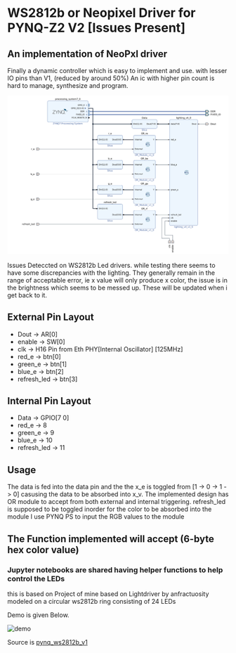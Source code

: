 # WS2812b or Neopixel Driver for PYNQ-Z2 V2 [Issues Present]

## An implementation of NeoPxl driver

Finally a dynamic controller which is easy to implement and use. with lesser IO pins than V1, (reduced by around 50%)
An ic with higher pin count is hard to manage, synthesize and program.

![schmatics](img.png)

Issues Deteccted on WS2812b Led drivers. while testing there seems to have some discrepancies with the lighting. They generally remain in the range of acceptable error, ie x value will only produce x color, the issue is in the brightness which seems to be messed up. These will be updated when i get back to it.


## External Pin Layout

* Dout -> AR[0]
* enable -> SW[0]
* clk  -> H16 Pin from Eth PHY[Internal Oscillator] [125MHz]
* red_e -> btn[0]
* green_e -> btn[1]
* blue_e -> btn[2]
* refresh_led -> btn[3]

## Internal Pin Layout

* Data -> GPIO[7 0]
* red_e -> 8
* green_e -> 9
* blue_e -> 10
* refresh_led -> 11

## Usage

The data is fed into the data pin and the the x_e is toggled from [1 -> 0 -> 1 -> 0] casusing the data to be absorbed into x_v.
The implemented design has OR module to accept from both external and internal triggering.
refresh_led is supposed to be toggled inorder for the color to be absorbed into the module
I use PYNQ PS to input the RGB values to the module

## The Function implemented will accept (6-byte hex color value)

### Jupyter notebooks are shared having helper functions to help control the LEDs

this is based on Project of mine based on Lightdriver by anfractuosity modeled on a
circular ws2812b ring consisting of 24 LEDs

Demo is given Below.

![demo](output.gif)

Source is [pynq_ws2812b_v1](https://github.com/ZeroX29a/pynq_ws2812b_v1)
